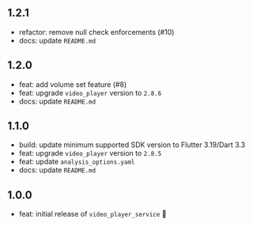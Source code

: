 ## 1.2.1

* refactor: remove null check enforcements (#10)
* docs: update `README.md`

## 1.2.0

* feat: add volume set feature (#8)
* feat: upgrade `video_player` version to `2.8.6`
* docs: update `README.md`

## 1.1.0

* build: update minimum supported SDK version to Flutter 3.19/Dart 3.3
* feat: upgrade `video_player` version to `2.8.5`
* feat: update `analysis_options.yaml`
* docs: update `README.md`

## 1.0.0

* feat: initial release of `video_player_service` 🎉
